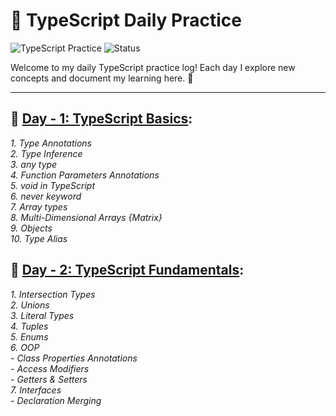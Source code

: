 # 🚀 TypeScript Daily Practice

![TypeScript Practice](https://img.shields.io/badge/TypeScript-Practice-blue)
![Status](https://img.shields.io/badge/Status-Ongoing-green)

Welcome to my daily TypeScript practice log! Each day I explore new concepts and document my learning here. 🚀

---

## 📘 <ins>Day - 1: TypeScript Basics</ins>:

*1. Type Annotations <br/>
2. Type Inference <br/>
3. any type <br/>
4. Function Parameters Annotations <br/>
5. void in TypeScript <br/>
6. never keyword <br/>
7. Array types <br/>
8. Multi-Dimensional Arrays {Matrix} <br/>
9. Objects <br/>
10. Type Alias <br/>*


## 📘 <ins>Day - 2: TypeScript Fundamentals</ins>:
*1. Intersection Types <br/>
2. Unions<br/>
3. Literal Types<br/>
4. Tuples<br/>
5. Enums<br/>
6. OOP<br/>
    - Class Properties Annotations<br/>
    - Access Modifiers<br/>
    - Getters & Setters<br/>
7. Interfaces <br/>
    - Declaration Merging*<br/>
